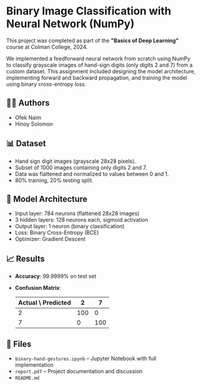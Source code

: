 # Binary Image Classification with Neural Network (NumPy)

This project was completed as part of the **"Basics of Deep Learning"** course at Colman College, 2024.

We implemented a feedforward neural network from scratch using NumPy to classify grayscale images of hand-sign digits (only digits 2 and 7) from a custom dataset. This assignment included designing the model architecture, implementing forward and backward propagation, and training the model using binary cross-entropy loss.

## 👨‍💻 Authors
- Ofek Naim  
- Hinoy Solomon

## 📊 Dataset
- Hand sign digit images (grayscale 28x28 pixels).
- Subset of 1000 images containing only digits 2 and 7.
- Data was flattened and normalized to values between 0 and 1.
- 80% training, 20% testing split.

## 🧠 Model Architecture
- Input layer: 784 neurons (flattened 28x28 images)
- 3 hidden layers: 128 neurons each, sigmoid activation
- Output layer: 1 neuron (binary classification)
- Loss: Binary Cross-Entropy (BCE)
- Optimizer: Gradient Descent

## 📈 Results
- **Accuracy**: 99.9999% on test set
- **Confusion Matrix**:

  | Actual \ Predicted | 2 | 7 |
  |--------------------|---|---|
  | 2                  | 100 | 0 |
  | 7                  | 0   | 100 |


## 📁 Files
- `binary-hand-gestures.ipynb` – Jupyter Notebook with full implementation
- `report.pdf` – Project documentation and discussion
- `README.md`
